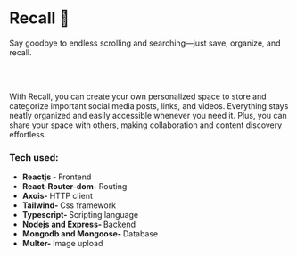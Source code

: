 <h1>Recall 🧠</h1>
<p>Say goodbye to endless scrolling and searching—just save, organize, and recall.</p>
<br /><br />
<p>With Recall, you can create your own personalized space to store and categorize important social media posts, links, and videos. Everything stays neatly organized and easily accessible whenever you need it. Plus, you can share your space with others, making collaboration and content discovery effortless.</p>
<h3>Tech used: </h3>
<ul>
  <li><b>Reactjs - </b> Frontend</li>
  <li><b>React-Router-dom- </b> Routing</li>
  <li><b>Axois- </b> HTTP client</li>
  <li><b>Tailwind- </b> Css framework</li>
  <li><b>Typescript- </b> Scripting language</li>
  <li><b>Nodejs and Express- </b> Backend</li>
  <li><b>Mongodb and Mongoose- </b> Database</li>
  <li><b>Multer- </b> Image upload</li>
</ul>

